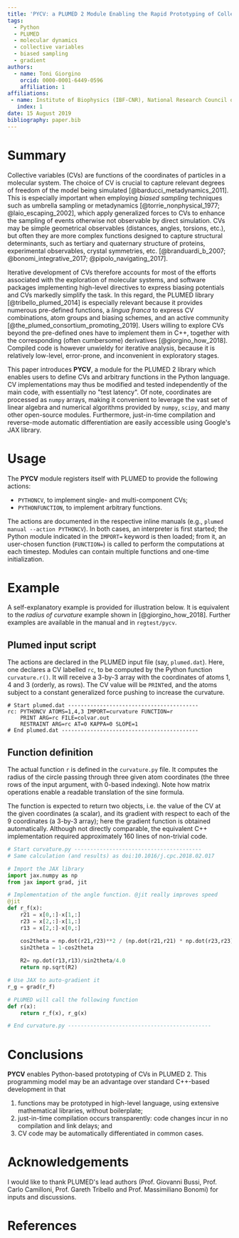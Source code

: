 ```yaml
---
title: 'PYCV: a PLUMED 2 Module Enabling the Rapid Prototyping of Collective Variables in Python'
tags:
  - Python
  - PLUMED
  - molecular dynamics
  - collective variables
  - biased sampling
  - gradient
authors:
  - name: Toni Giorgino
    orcid: 0000-0001-6449-0596
    affiliation: 1
affiliations:
 - name: Institute of Biophysics (IBF-CNR), National Research Council of Italy
   index: 1
date: 15 August 2019
bibliography: paper.bib
---
```


# Summary

Collective variables (CVs) are functions of the coordinates of
particles in a molecular system. The choice of CV is
crucial to capture relevant degrees of freedom of the model being
simulated [@barducci_metadynamics_2011]. This is especially important
when employing *biased sampling* techniques such as umbrella sampling
or metadynamics [@torrie_nonphysical_1977; @laio_escaping_2002], which
apply generalized forces to CVs to enhance the sampling of events
otherwise not observable by direct simulation. CVs may be
simple geometrical observables (distances, angles, torsions, etc.),
but often they are more complex functions designed to capture structural
determinants, such as tertiary and quaternary structure of proteins,
experimental observables, crystal symmetries, etc. [@branduardi_b_2007;
@bonomi_integrative_2017; @pipolo_navigating_2017].

Iterative development of CVs therefore accounts for most of the
efforts associated with the exploration of molecular systems, and
software packages implementing high-level directives to express
biasing potentials and CVs markedly simplify the task.
In this regard, the PLUMED library [@tribello_plumed_2014] is
especially relevant because it provides numerous pre-defined
functions, a *lingua franca* to express CV combinations, atom groups
and biasing schemes, and an active community
[@the_plumed_consortium_promoting_2019].  Users willing to explore CVs
beyond the pre-defined ones have to implement them in C++, together
with the corresponding (often cumbersome) derivatives
[@giorgino_how_2018]. Compiled code is however unwieldy for iterative
analysis, because it is relatively low-level, error-prone, and
inconvenient in exploratory stages.

This paper introduces **PYCV**, a module for the PLUMED 2 library
which enables users to define CVs and arbitrary functions in the
Python language.  CV implementations may thus be modified and tested
independently of the main code, with essentially no "test latency".
Of note, coordinates are processed as `numpy` arrays, making it
convenient to leverage the vast set of linear algebra and numerical
algorithms provided by `numpy`, `scipy`, and many other open-source
modules. Furthermore, just-in-time compilation and reverse-mode
automatic differentiation are easily accessible using Google's JAX
library.


# Usage

The **PYCV** module registers itself with PLUMED to provide the
following actions:

 * `PYTHONCV`, to implement single- and multi-component CVs;
 * `PYTHONFUNCTION`, to implement arbitrary functions.

The actions are documented in the respective inline manuals (e.g.,
`plumed manual --action PYTHONCV`).  In both cases, an interpreter is
first started; the Python module indicated in the `IMPORT=` keyword is
then loaded; from it, an user-chosen function (`FUNCTION=`) is called
to perform the computations at each timestep. Modules can contain
multiple functions and one-time initialization.



# Example

A self-explanatory example is provided for illustration below. It is
equivalent to the *radius of curvature* example shown in
[@giorgino_how_2018]. Further examples are available in the manual and
in `regtest/pycv`.


## Plumed input script

The actions are declared in the PLUMED input file (say,
`plumed.dat`). Here, one declares a CV labelled `rc`, to be computed by
the Python function `curvature.r()`. It will receive a 3-by-3 array
with the coordinates of atoms 1, 4 and 3 (orderly, as rows).  The CV
value will be `PRINT`ed, and the atoms subject to a constant generalized
force pushing to increase the curvature.

```
# Start plumed.dat -----------------------------------------
rc: PYTHONCV ATOMS=1,4,3 IMPORT=curvature FUNCTION=r
    PRINT ARG=rc FILE=colvar.out
    RESTRAINT ARG=rc AT=0 KAPPA=0 SLOPE=1
# End plumed.dat -------------------------------------------
```


## Function definition

The actual function `r` is defined in the `curvature.py` file. It
computes the radius of the circle passing through three given atom
coordinates (the three rows of the input argument, with 0-based
indexing). Note how matrix operations enable a readable translation of
the sine formula.

The function is expected to return two objects, i.e. the value of the
CV at the given coordinates (a scalar), and its gradient with respect
to each of the 9 coordinates (a 3-by-3 array); here the gradient
function is obtained automatically. Although not directly comparable,
the equivalent C++ implementation required approximately 160 lines of
non-trivial code.


```py
# Start curvature.py ----------------------------------------
# Same calculation (and results) as doi:10.1016/j.cpc.2018.02.017

# Import the JAX library
import jax.numpy as np
from jax import grad, jit

# Implementation of the angle function. @jit really improves speed
@jit
def r_f(x):
    r21 = x[0,:]-x[1,:]
    r23 = x[2,:]-x[1,:]
    r13 = x[2,:]-x[0,:]

    cos2theta = np.dot(r21,r23)**2 / (np.dot(r21,r21) * np.dot(r23,r23))
    sin2theta = 1-cos2theta
    
    R2= np.dot(r13,r13)/sin2theta/4.0
    return np.sqrt(R2)

# Use JAX to auto-gradient it
r_g = grad(r_f)

# PLUMED will call the following function
def r(x):
    return r_f(x), r_g(x)

# End curvature.py ---------------------------------------------
```



# Conclusions

**PYCV** enables Python-based prototyping of CVs in PLUMED 2. This
programming model may be an advantage over standard C++-based development in that

1. functions may be prototyped in high-level language, using extensive
mathematical libraries, without boilerplate;
2. just-in-time
compilation occurs transparently: code changes incur in no compilation
and link delays; and
3. CV code may be automatically differentiated in
common cases.




# Acknowledgements

I would like to thank PLUMED's lead authors (Prof. Giovanni Bussi,
Prof. Carlo Camilloni, Prof. Gareth Tribello and Prof. Massimiliano
Bonomi) for inputs and discussions.

# References
